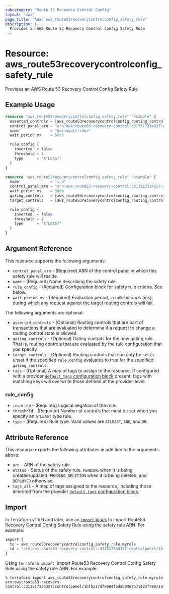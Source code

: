 ```yaml
---
subcategory: "Route 53 Recovery Control Config"
layout: "aws"
page_title: "AWS: aws_route53recoverycontrolconfig_safety_rule"
description: |-
  Provides an AWS Route 53 Recovery Control Config Safety Rule
---
```


# Resource: aws_route53recoverycontrolconfig_safety_rule

Provides an AWS Route 53 Recovery Control Config Safety Rule

## Example Usage

```terraform
resource "aws_route53recoverycontrolconfig_safety_rule" "example" {
  asserted_controls = [aws_route53recoverycontrolconfig_routing_control.example.arn]
  control_panel_arn = "arn:aws:route53-recovery-control::313517334327:controlpanel/abd5fbfc052d4844a082dbf400f61da8"
  name              = "daisyguttridge"
  wait_period_ms    = 5000

  rule_config {
    inverted  = false
    threshold = 1
    type      = "ATLEAST"
  }
}
```

```terraform
resource "aws_route53recoverycontrolconfig_safety_rule" "example" {
  name              = "i_o"
  control_panel_arn = "arn:aws:route53-recovery-control::313517334327:controlpanel/abd5fbfc052d4844a082dbf400f61da8"
  wait_period_ms    = 5000
  gating_controls   = [aws_route53recoverycontrolconfig_routing_control.example.arn]
  target_controls   = [aws_route53recoverycontrolconfig_routing_control.example.arn]

  rule_config {
    inverted  = false
    threshold = 1
    type      = "ATLEAST"
  }
}
```

## Argument Reference

This resource supports the following arguments:

* `control_panel_arn` - (Required) ARN of the control panel in which this safety rule will reside.
* `name` - (Required) Name describing the safety rule.
* `rule_config` - (Required) Configuration block for safety rule criteria. See below.
* `wait_period_ms` - (Required) Evaluation period, in milliseconds (ms), during which any request against the target routing controls will fail.

The following arguments are optional:

* `asserted_controls` - (Optional) Routing controls that are part of transactions that are evaluated to determine if a request to change a routing control state is allowed.
* `gating_controls` - (Optional) Gating controls for the new gating rule. That is, routing controls that are evaluated by the rule configuration that you specify.
* `target_controls` - (Optional) Routing controls that can only be set or unset if the specified `rule_config` evaluates to true for the specified `gating_controls`.
* `tags` - (Optional) A map of tags to assign to the resource. If configured with a provider [`default_tags` configuration block](https://registry.terraform.io/providers/hashicorp/aws/latest/docs#default_tags-configuration-block) present, tags with matching keys will overwrite those defined at the provider-level.

### rule_config

* `inverted` - (Required) Logical negation of the rule.
* `threshold` - (Required) Number of controls that must be set when you specify an `ATLEAST` type rule.
* `type` - (Required) Rule type. Valid values are `ATLEAST`, `AND`, and `OR`.

## Attribute Reference

This resource exports the following attributes in addition to the arguments above:

* `arn` - ARN of the safety rule.
* `status` - Status of the safety rule. `PENDING` when it is being created/updated, `PENDING_DELETION` when it is being deleted, and `DEPLOYED` otherwise.
* `tags_all` - A map of tags assigned to the resource, including those inherited from the provider [`default_tags` configuration block](https://registry.terraform.io/providers/hashicorp/aws/latest/docs#default_tags-configuration-block).

## Import

In Terraform v1.5.0 and later, use an [`import` block](https://developer.hashicorp.com/terraform/language/import) to import Route53 Recovery Control Config Safety Rule using the safety rule ARN. For example:

```terraform
import {
  to = aws_route53recoverycontrolconfig_safety_rule.myrule
  id = "arn:aws:route53-recovery-control::313517334327:controlpanel/1bfba17df8684f5dab0467b71424f7e8/safetyrule/3bacc77003364c0f"
}
```

Using `terraform import`, import Route53 Recovery Control Config Safety Rule using the safety rule ARN. For example:

```console
% terraform import aws_route53recoverycontrolconfig_safety_rule.myrule arn:aws:route53-recovery-control::313517334327:controlpanel/1bfba17df8684f5dab0467b71424f7e8/safetyrule/3bacc77003364c0f
```
